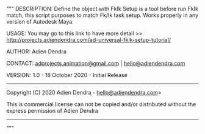 """
DESCRIPTION:
    Define the object with FkIk Setup is a tool before run FkIk match, this script purposes to match Fk/Ik task setup.
    Works properly in any version of Autodesk Maya.

USAGE:
    You may go to this link to have more detail >>
    http://projects.adiendendra.com/ad-universal-fkik-setup-tutorial/

AUTHOR:
    Adien Dendra

CONTACT:
    adprojects.animation@gmail.com | hello@adiendendra.com

VERSION:
    1.0 - 18 October 2020 - Initial Release

***************************************************************
Copyright (C) 2020 Adien Dendra - hello@adiendendra.com>

This is commercial license can not be copied and/or
distributed without the express permission of Adien Dendra
***************************************************************

"""
